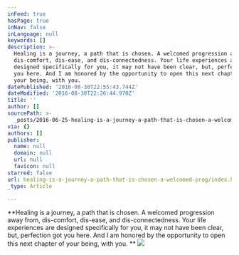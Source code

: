 ```yaml
---
inFeed: true
hasPage: true
inNav: false
inLanguage: null
keywords: []
description: >-
  Healing is a journey, a path that is chosen. A welcomed progression away from,
  dis-comfort, dis-ease, and dis-connectedness. Your life experiences are
  designed specifically for you, it may not have been clear, but, perfection got
  you here. And I am honored by the opportunity to open this next chapter of
  your being, with you. 
datePublished: '2016-08-30T22:55:43.744Z'
dateModified: '2016-08-30T22:26:44.970Z'
title: ''
author: []
sourcePath: >-
  _posts/2016-06-25-healing-is-a-journey-a-path-that-is-chosen-a-welcomed-prog.md
via: {}
authors: []
publisher:
  name: null
  domain: null
  url: null
  favicon: null
starred: false
url: healing-is-a-journey-a-path-that-is-chosen-a-welcomed-prog/index.html
_type: Article

---
```

**Healing is a journey, a path that is chosen. A welcomed progression away from, dis-comfort, dis-ease, and dis-connectedness. Your life experiences are designed specifically for you, it may not have been clear, but, perfection got you here. And I am honored by the opportunity to open this next chapter of your being, with you. **
![](https://the-grid-user-content.s3-us-west-2.amazonaws.com/38058105-66d9-4f38-8149-02be11cae279.jpg)